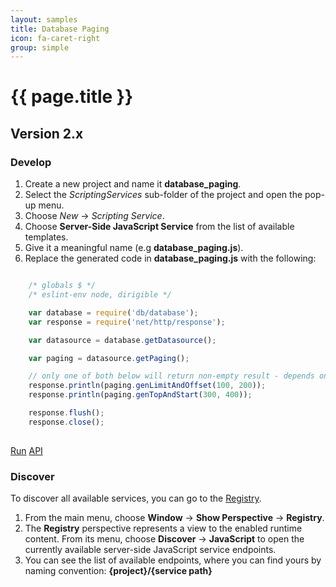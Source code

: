 ```yaml
---
layout: samples
title: Database Paging
icon: fa-caret-right
group: simple
---
```


{{ page.title }}
===

Version 2.x
---

### Develop


1. Create a new project and name it **database_paging**.
2. Select the *ScriptingServices* sub-folder of the project and open the pop-up menu.
3. Choose *New* -> *Scripting Service*.
4. Choose **Server-Side JavaScript Service** from the list of available templates.
5. Give it a meaningful name (e.g **database_paging.js**).
6. Replace the generated code in **database_paging.js** with the following:

```javascript

	/* globals $ */
	/* eslint-env node, dirigible */

	var database = require('db/database');
	var response = require('net/http/response');

	var datasource = database.getDatasource();

	var paging = datasource.getPaging();

	// only one of both below will return non-empty result - depends on the database dialect
	response.println(paging.genLimitAndOffset(100, 200));
	response.println(paging.genTopAndStart(300, 400));

	response.flush();
	response.close();
	
```

<div class="btn-toolbar pull-right">
	<a class="btn btn-warning" href="http://dirigible.eclipse.org/services/web/registry/anonymous.html?git=https://github.com/dirigiblelabs/sample_db_database_paging_basic.git">Run</a>
	<a class="btn btn-info" href="http://www.dirigible.io/api/database.html">API</a>
</div>

### Discover

To discover all available services, you can go to the [Registry](../help/registry.html).

1. From the main menu, choose **Window** -> **Show Perspective** -> **Registry**.
2. The **Registry** perspective represents a view to the enabled runtime content. From its menu, choose **Discover** -> **JavaScript** to open the currently available server-side JavaScript service endpoints.
3. You can see the list of available endpoints, where you can find yours by naming convention: **{project}/{service path}**
